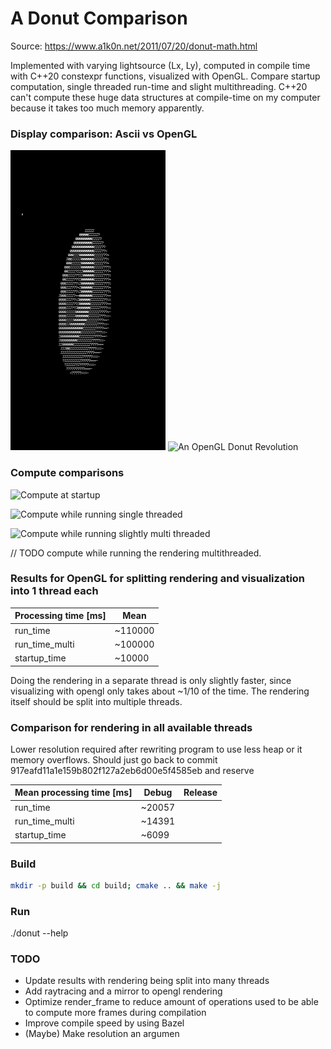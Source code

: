 # A Donut Comparison

Source:
https://www.a1k0n.net/2011/07/20/donut-math.html

Implemented with varying lightsource (Lx, Ly),
computed in compile time with C++20 constexpr functions,
visualized with OpenGL. 
Compare startup computation, single threaded run-time and slight multithreading.
C++20 can't compute these huge data structures at compile-time on my computer because it takes too much memory apparently.

### Display comparison: Ascii vs OpenGL
![An ASCII Donut Revolution](media/ascii_donut.gif) ![An OpenGL Donut Revolution](media/opengl_donut.gif)

### Compute comparisons
![Compute at startup](media/opengl_donut_startup_time_stats.gif) 

![Compute while running single threaded](media/opengl_donut_run_time_stats.gif)

![Compute while running slightly multi threaded](media/opengl_donut_run_time_multi_stats.gif)

// TODO compute while running the rendering multithreaded.

### Results for OpenGL for splitting rendering and visualization into 1 thread each
| Processing time [ms] 	| Mean    	|
|----------------------	|---------	|
| run_time             	| ~110000 	|
| run_time_multi       	| ~100000 	|
| startup_time         	| ~10000  	|

Doing the rendering in a separate thread is only slightly faster, since visualizing with opengl only takes about ~1/10 of the time.
The rendering itself should be split into multiple threads.

### Comparison for rendering in all available threads
Lower resolution required after rewriting program to use less heap or it memory overflows.
Should just go back to commit 917eafd11a1e159b802f127a2eb6d00e5f4585eb and reserve

| Mean processing time [ms] | Debug    	| Release  |
|--------------------------	|---------	| ---------|
| run_time                	| ~20057 	|          |
| run_time_multi        	| ~14391 	|          |
| startup_time          	| ~6099  	|          |

### Build

```bash
mkdir -p build && cd build; cmake .. && make -j
```

### Run
./donut --help

### TODO
- Update results with rendering being split into many threads
- Add raytracing and a mirror to opengl rendering
- Optimize render_frame to reduce amount of operations used to be able to compute more frames during compilation
- Improve compile speed by using Bazel
- (Maybe) Make resolution an argumen